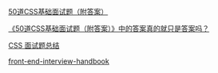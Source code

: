 [50道CSS基础面试题（附答案）](https://segmentfault.com/a/1190000013325778)

[《50道CSS基础面试题（附答案）》中的答案真的就只是答案吗？](https://segmentfault.com/a/1190000013860482)

[CSS 面试题总结](https://funteas.com/topic/5ada8eac230d1e5e25e45b89)

[front-end-interview-handbook](https://github.com/yangshun/front-end-interview-handbook/blob/master/Translations/Chinese/questions/css-questions.md)